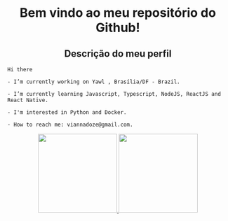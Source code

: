 <div>
  <h1 align="center">
    Bem vindo ao meu repositório do Github!
  </h1>
</div>

<div>
  <h2 align="center">
    Descrição do meu perfil
  </h2>
</div>

```
Hi there

- I’m currently working on Yawl , Brasília/DF - Brazil.

- I’m currently learning Javascript, Typescript, NodeJS, ReactJS and React Native.

- I'm interested in Python and Docker.

- How to reach me: viannadoze@gmail.com.
```

<div align="center">
  <a href="https://github.com/vian4dev">
     <img 
       height="180em" 
       src="https://github-readme-stats.vercel.app/api?username=vian4dev&show_icons=true&theme=radical&include_all_commits=true&count_private=true"
      />
     <img 
       height="180em" 
       src="https://github-readme-stats.vercel.app/api/top-langs/?username=vian4dev&layout=compact&langs_count=7&theme=radical"
      />
</div>

